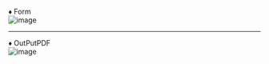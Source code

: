 ♦ Form  
![image](https://github.com/comtaken/exceltopdf/assets/65578523/10ff6804-ec1e-42bf-b9ce-e165ae6c9bd8)  
<hr>  

♦ OutPutPDF  
![image](https://github.com/comtaken/exceltopdf/assets/65578523/cfe6ad0c-1dbd-4562-8efd-207effc793b6)

